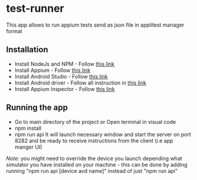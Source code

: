 # test-runner

This app allows to run appium tests send as json file in applitest manager format

## Installation

-   Install NodeJs and NPM - Follow [this link](https://nodejs.org/en)
-   Install Appium - Follow [this link](https://appium.io/docs/en/2.0/quickstart/install/)
-   Install Android Studio - Follow [this link](https://developer.android.com/studio)
-   Install Android driver - Follow all instruction in [this link](https://appium.io/docs/en/2.0/quickstart/uiauto2-driver/)
-   Install Appium Inspector - Follow [this link](https://github.com/appium/appium-inspector/releases)

## Running the app

-   Go to main directory of the project or Open terminal in visual code
-   npm install
-   npm run api
    It will launch necessary window and start the server on port 8282 and be ready to receive instructions from the client (i.e app manger UI)

_Note_: you might need to override the device you launch depending what simulator you have installed on your machine - this can be done by adding running "npm run api [device avd name]" instead of just "npm run api"
